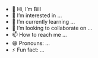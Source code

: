 - 👋 Hi, I’m Bill
- 👀 I’m interested in ...
- 🌱 I’m currently learning ...
- 💞️ I’m looking to collaborate on ...
- 📫 How to reach me ...
- 😄 Pronouns: ...
- ⚡ Fun fact: ...

<!---
jackonorry/jackonorry is a ✨ special ✨ repository because its `README.md` (this file) appears on your GitHub profile.
You can click the Preview link to take a look at your changes.
--->
